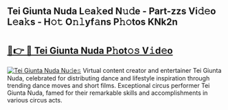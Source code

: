 ## Tei Giunta Nuda L𝚎a𝚔ed N𝚞𝚍e - Part-zzs Vi𝚍𝚎o L𝚎a𝚔s - H𝚘𝚝 O𝚗𝚕yf𝚊ns P𝚑𝚘tos KNk2n

# <h2><a href="http://kf5jeu.oniu.top/?m=Tei+Giunta+Nuda">🔗👉 🔴 Tei Giunta Nuda P𝚑ot𝚘𝚜 V𝚒d𝚎o</a></h2>

[![Tei Giunta Nuda Nu𝚍e𝚜](https://i.imgur.com/0qMVB7G.gif)](http://kf5jeu.oniu.top/?m=Tei+Giunta+Nuda)
Virtual content creator and entertainer Tei Giunta Nuda, celebrated for distributing dance and lifestyle inspiration through trending dance moves and short films. Exceptional circus performer Tei Giunta Nuda, famed for their remarkable skills and accomplishments in various circus acts.  
